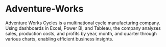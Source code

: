 # Adventure-Works
Adventure Works Cycles is a multinational cycle manufacturing company.  Using dashboards in Excel, Power BI, and Tableau, the company analyzes sales, production costs, and profits by year, month, and quarter through various charts, enabling efficient business insights.
